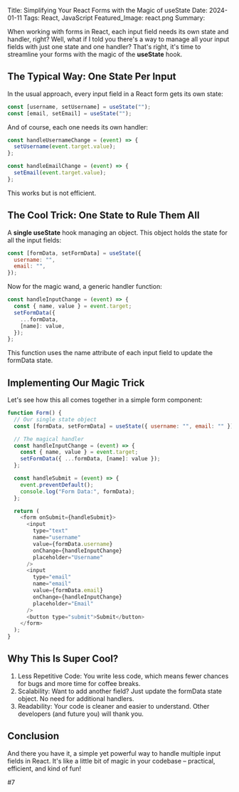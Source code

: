 Title: Simplifying Your React Forms with the Magic of useState
Date: 2024-01-11
Tags: React, JavaScript
Featured_Image: react.png
Summary: 



When working with forms in React, each input field needs its own state and handler, right? Well, what if I told you there's a way to manage all your input fields with just one state and one handler? That's right, it's time to streamline your forms with the magic of the **useState** hook.

## The Typical Way: One State Per Input

In the usual approach, every input field in a React form gets its own state:

```javascript
const [username, setUsername] = useState("");
const [email, setEmail] = useState("");
```

And of course, each one needs its own handler:

```javascript
const handleUsernameChange = (event) => {
  setUsername(event.target.value);
};

const handleEmailChange = (event) => {
  setEmail(event.target.value);
};
```

This works but is not efficient.

## The Cool Trick: One State to Rule Them All

A **single useState** hook managing an object. This object holds the state for all the input fields:

```javascript
const [formData, setFormData] = useState({
  username: "",
  email: "",
});
```

Now for the magic wand, a generic handler function:

```javascript
const handleInputChange = (event) => {
  const { name, value } = event.target;
  setFormData({
    ...formData,
    [name]: value,
  });
};
```

This function uses the name attribute of each input field to update the formData state.

## Implementing Our Magic Trick

Let's see how this all comes together in a simple form component:

```javascript
function Form() {
  // Our single state object
  const [formData, setFormData] = useState({ username: "", email: "" });

  // The magical handler
  const handleInputChange = (event) => {
    const { name, value } = event.target;
    setFormData({ ...formData, [name]: value });
  };

  const handleSubmit = (event) => {
    event.preventDefault();
    console.log("Form Data:", formData);
  };

  return (
    <form onSubmit={handleSubmit}>
      <input
        type="text"
        name="username"
        value={formData.username}
        onChange={handleInputChange}
        placeholder="Username"
      />
      <input
        type="email"
        name="email"
        value={formData.email}
        onChange={handleInputChange}
        placeholder="Email"
      />
      <button type="submit">Submit</button>
    </form>
  );
}
```

## Why This Is Super Cool?

1. Less Repetitive Code: You write less code, which means fewer chances for bugs and more time for coffee breaks.
2. Scalability: Want to add another field? Just update the formData state object. No need for additional handlers.
3. Readability: Your code is cleaner and easier to understand. Other developers (and future you) will thank you.

## Conclusion

And there you have it, a simple yet powerful way to handle multiple input fields in React. It's like a little bit of magic in your codebase – practical, efficient, and kind of fun!

#7

